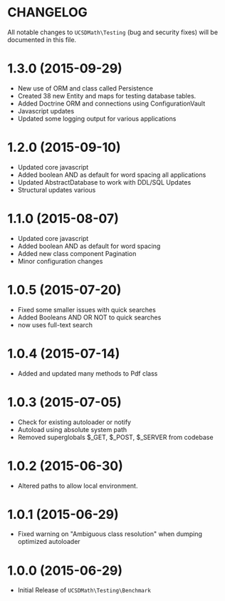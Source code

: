 CHANGELOG=========All notable changes to `UCSDMath\Testing` (bug and security fixes) willbe documented in this file.# 1.3.0 (2015-09-29) - New use of ORM and class called Persistence - Created 38 new Entity and maps for testing database tables. - Added Doctrine ORM and connections using ConfigurationVault - Javascript updates - Updated some logging output for various applications# 1.2.0 (2015-09-10) - Updated core javascript - Added boolean AND as default for word spacing all applications - Updated AbstractDatabase to work with DDL/SQL Updates - Structural updates various# 1.1.0 (2015-08-07) - Updated core javascript - Added boolean AND as default for word spacing - Added new class component Pagination - Minor configuration changes# 1.0.5 (2015-07-20) - Fixed some smaller issues with quick searches - Added Booleans AND OR NOT to quick searches - now uses full-text search# 1.0.4 (2015-07-14) - Added and updated many methods to Pdf class# 1.0.3 (2015-07-05) - Check for existing autoloader or notify - Autoload using absolute system path - Removed superglobals $_GET, $_POST, $_SERVER from codebase# 1.0.2 (2015-06-30) - Altered paths to allow local environment.# 1.0.1 (2015-06-29) - Fixed warning on "Ambiguous class resolution" when dumping optimized autoloader# 1.0.0 (2015-06-29) - Initial Release of `UCSDMath\Testing\Benchmark`